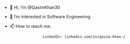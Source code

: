 - 👋 Hi, I’m @QasimKhan30
- 👀 I’m interested in Software Engineering
- 📫 How to reach me:
                     
                     LinkedIn: linkedin.com/in/qasim-khan-/

<!---
QasimKhan30/QasimKhan30 is a ✨ special ✨ repository because its `README.md` (this file) appears on your GitHub profile.
You can click the Preview link to take a look at your changes.
--->
